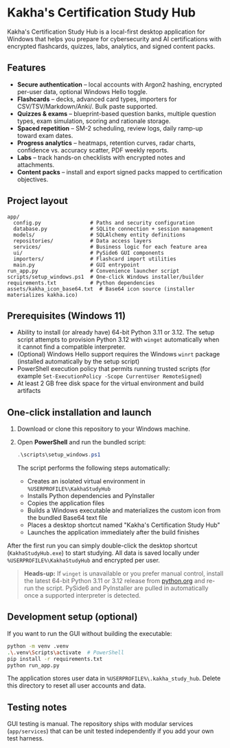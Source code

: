 # Kakha's Certification Study Hub

Kakha's Certification Study Hub is a local-first desktop application for Windows that helps you prepare for cybersecurity and AI certifications with encrypted flashcards, quizzes, labs, analytics, and signed content packs.

## Features

- **Secure authentication** – local accounts with Argon2 hashing, encrypted per-user data, optional Windows Hello toggle.
- **Flashcards** – decks, advanced card types, importers for CSV/TSV/Markdown/Anki/. Bulk paste supported.
- **Quizzes & exams** – blueprint-based question banks, multiple question types, exam simulation, scoring and rationale storage.
- **Spaced repetition** – SM-2 scheduling, review logs, daily ramp-up toward exam dates.
- **Progress analytics** – heatmaps, retention curves, radar charts, confidence vs. accuracy scatter, PDF weekly reports.
- **Labs** – track hands-on checklists with encrypted notes and attachments.
- **Content packs** – install and export signed packs mapped to certification objectives.

## Project layout

```
app/
  config.py                # Paths and security configuration
  database.py              # SQLite connection + session management
  models/                  # SQLAlchemy entity definitions
  repositories/            # Data access layers
  services/                # Business logic for each feature area
  ui/                      # PySide6 GUI components
  importers/               # Flashcard import utilities
  main.py                  # GUI entrypoint
run_app.py                 # Convenience launcher script
scripts/setup_windows.ps1  # One-click Windows installer/builder
requirements.txt           # Python dependencies
assets/kakha_icon_base64.txt  # Base64 icon source (installer materializes kakha.ico)
```

## Prerequisites (Windows 11)

- Ability to install (or already have) 64-bit Python 3.11 or 3.12. The setup script attempts to provision Python 3.12 with `winget` automatically when it cannot find a compatible interpreter.
- (Optional) Windows Hello support requires the Windows `winrt` package (installed automatically by the setup script)
- PowerShell execution policy that permits running trusted scripts (for example `Set-ExecutionPolicy -Scope CurrentUser RemoteSigned`)
- At least 2 GB free disk space for the virtual environment and build artifacts

## One-click installation and launch

1. Download or clone this repository to your Windows machine.
2. Open **PowerShell** and run the bundled script:

   ```powershell
   .\scripts\setup_windows.ps1
   ```

   The script performs the following steps automatically:

   - Creates an isolated virtual environment in `%USERPROFILE%\KakhaStudyHub`
   - Installs Python dependencies and PyInstaller
   - Copies the application files
   - Builds a Windows executable and materializes the custom icon from the bundled Base64 text file
   - Places a desktop shortcut named "Kakha's Certification Study Hub"
   - Launches the application immediately after the build finishes

After the first run you can simply double-click the desktop shortcut (`KakhaStudyHub.exe`) to start studying. All data is saved locally under `%USERPROFILE%\KakhaStudyHub` and encrypted per user.

> **Heads-up:** If `winget` is unavailable or you prefer manual control, install the latest 64-bit Python 3.11 or 3.12 release
> from [python.org](https://www.python.org/downloads/windows/) and re-run the script. PySide6 and PyInstaller are pulled in
> automatically once a supported interpreter is detected.


## Development setup (optional)

If you want to run the GUI without building the executable:

```bash
python -m venv .venv
.\.venv\Scripts\activate  # PowerShell
pip install -r requirements.txt
python run_app.py
```

The application stores user data in `%USERPROFILE%\.kakha_study_hub`. Delete this directory to reset all user accounts and data.

## Testing notes

GUI testing is manual. The repository ships with modular services (`app/services`) that can be unit tested independently if you add your own test harness.
